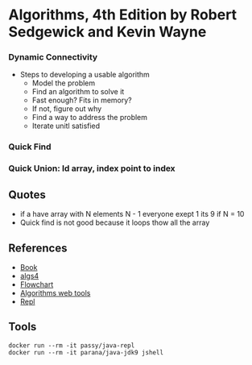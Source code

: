 # Algorithms, 4th Edition by Robert Sedgewick and Kevin Wayne

### Dynamic Connectivity

- Steps to developing a usable algorithm
  - Model the problem
  - Find an algorithm to solve it
  - Fast enough? Fits in memory?
  - If not, figure out why
  - Find a way to address the problem
  - Iterate unitl satisfied

### Quick Find

### Quick Union: Id array, index point to index

## Quotes

- if a have array with N elements N - 1 everyone exept 1 its 9 if N = 10
- Quick find is not good because it loops thow all the array

## References

- [Book](https://algs4.cs.princeton.edu/home)
- [algs4](https://github.com/kevin-wayne/algs4)
- [Flowchart](https://en.wikipedia.org/wiki/Flowchart)
- [Algorithms web tools](http://algo-visualizer.jasonpark.me)
- [Repl](https://repl.it/languages/java)

## Tools

```
docker run --rm -it passy/java-repl
docker run --rm -it parana/java-jdk9 jshell
```
